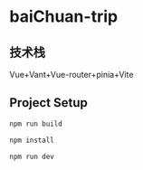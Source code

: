 # baiChuan-trip

## 技术栈
Vue+Vant+Vue-router+pinia+Vite

## Project Setup

```sh
npm run build
```
```sh
npm install
```

```shell
npm run dev
```
